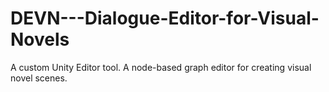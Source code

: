 # DEVN---Dialogue-Editor-for-Visual-Novels
A custom Unity Editor tool. A node-based graph editor for creating visual novel scenes.
